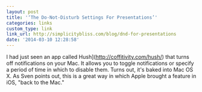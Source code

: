 ```yaml
---
layout: post
title: '‘The Do-Not-Disturb Settings For Presentations’'
categories: links
custom_type: link
link_url: http://simplicitybliss.com/blog/dnd-for-presentations
date: '2014-03-10 12:28:58'
---
```

I had just seen an app called Hush](http://coffitivity.com/hush/) that turns off notifications on your Mac. It allows you to toggle notifications or specify a period of time in which to disable them. Turns out, it's baked into Mac OS X. As Sven points out, this is a great way in which Apple brought a feature in iOS, "back to the Mac."
